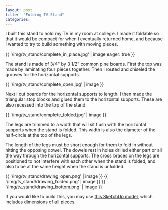 ```yaml
---
layout: post
title:  "Folding TV Stand"
categories:
---
```


I built this stand to hold my TV in my room at college. I made it foldable so that it would be compact for when I eventually returned home, and because I wanted to try to build something with moving pieces.

{{ '/img/tv_stand/complete_in_place.jpg' | image eager: true }}

The stand is made of 3/4" by 3 1/2" common pine boards. First the top was made by laminating four pieces together. Then I routed and chiseled the grooves for the horizontal supports.

{{ '/img/tv_stand/complete_open.jpg' | image }}

Next I cut boards for the horizontal supports to length. I then made the triangular stop blocks and glued them to the horizontal supports. These are also recessed into the top of the stand.

{{ '/img/tv_stand/complete_folded.jpg' | image }}

The legs are trimmed to a width that will sit flush with the horizontal supports when the stand is folded. This width is also the diameter of the half-circle at the top of the legs.

The length of the legs must be short enough for them to fold in without hitting the opposing dowel. The dowels rest in holes drilled either part or all the way through the horizontal supports. The cross braces on the legs are positioned to not interfere with each other when the stand is folded, and also to be at the same height when the stand is unfolded.

{{ '/img/tv_stand/drawing_open.png' | image }}
{{ '/img/tv_stand/drawing_folded.png' | image }}
{{ '/img/tv_stand/drawing_bottom.png' | image }}

If you would like to build this, you may use
[this SketchUp model](/files/tv_stand/model.skp),
which includes dimensions of all pieces.
